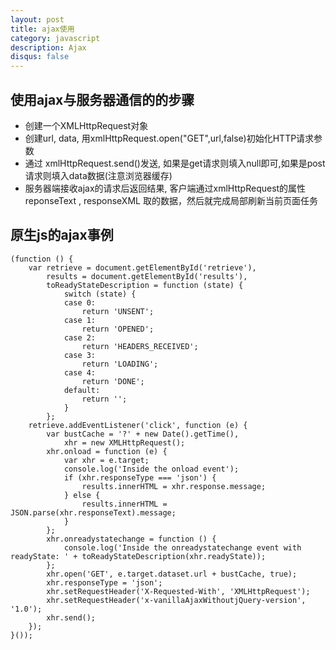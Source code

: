 ```yaml
---
layout: post
title: ajax使用
category: javascript
description: Ajax
disqus: false
---
```


## 使用ajax与服务器通信的的步骤
* 创建一个XMLHttpRequest对象
* 创建url, data, 用xmlHttpRequest.open("GET",url,false)初始化HTTP请求参数
* 通过 xmlHttpRequest.send()发送, 如果是get请求则填入null即可,如果是post请求则填入data数据(注意浏览器缓存)
* 服务器端接收ajax的请求后返回结果, 客户端通过xmlHttpRequest的属性 reponseText , responseXML 取的数据，然后就完成局部刷新当前页面任务


## 原生js的ajax事例

```
(function () {
    var retrieve = document.getElementById('retrieve'),
        results = document.getElementById('results'),
        toReadyStateDescription = function (state) {
            switch (state) {
            case 0:
                return 'UNSENT';
            case 1:
                return 'OPENED';
            case 2:
                return 'HEADERS_RECEIVED';
            case 3:
                return 'LOADING';
            case 4:
                return 'DONE';
            default:
                return '';
            }
        };
    retrieve.addEventListener('click', function (e) {
        var bustCache = '?' + new Date().getTime(),
            xhr = new XMLHttpRequest();
        xhr.onload = function (e) {
            var xhr = e.target;
            console.log('Inside the onload event');
            if (xhr.responseType === 'json') {
                results.innerHTML = xhr.response.message;
            } else {
                results.innerHTML = JSON.parse(xhr.responseText).message;
            }
        };
        xhr.onreadystatechange = function () {
            console.log('Inside the onreadystatechange event with readyState: ' + toReadyStateDescription(xhr.readyState));
        };
        xhr.open('GET', e.target.dataset.url + bustCache, true);
        xhr.responseType = 'json';
        xhr.setRequestHeader('X-Requested-With', 'XMLHttpRequest');
        xhr.setRequestHeader('x-vanillaAjaxWithoutjQuery-version', '1.0');
        xhr.send();
    });
}());
```